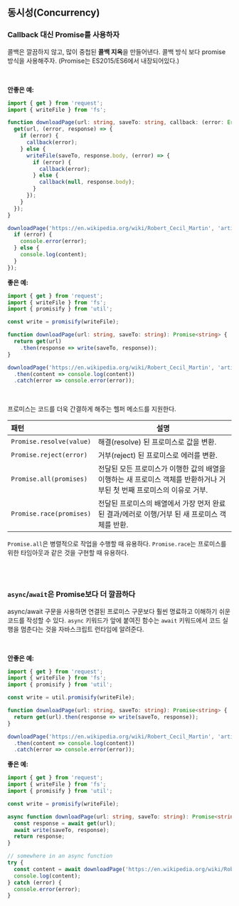 ## 동시성(Concurrency)

### Callback 대신 Promise를 사용하자

콜백은 깔끔하지 않고, 많이 중첩된 **콜백 지옥**을 만들어낸다. 콜백 방식 보다 promise 방식을 사용해주자. (Promise는 ES2015/ES6에서 내장되어있다.)

<br/>

**안좋은 예:**

```typescript
import { get } from 'request';
import { writeFile } from 'fs';

function downloadPage(url: string, saveTo: string, callback: (error: Error, content?: string) => void) {
  get(url, (error, response) => {
    if (error) {
      callback(error);
    } else {
      writeFile(saveTo, response.body, (error) => {
        if (error) {
          callback(error);
        } else {
          callback(null, response.body);
        }
      });
    }
  });
}

downloadPage('https://en.wikipedia.org/wiki/Robert_Cecil_Martin', 'article.html', (error, content) => {
  if (error) {
    console.error(error);
  } else {
    console.log(content);
  }
});
```



**좋은 예:**

```typescript
import { get } from 'request';
import { writeFile } from 'fs';
import { promisify } from 'util';

const write = promisify(writeFile);

function downloadPage(url: string, saveTo: string): Promise<string> {
  return get(url)
    .then(response => write(saveTo, response));
}

downloadPage('https://en.wikipedia.org/wiki/Robert_Cecil_Martin', 'article.html')
  .then(content => console.log(content))
  .catch(error => console.error(error));  
```

<br/>

프로미스는 코드를 더욱 간결하게 해주는 헬퍼 메소드를 지원한다.

| 패턴                     | 설명                                                         |
| :----------------------- | ------------------------------------------------------------ |
| `Promise.resolve(value)` | 해결(resolve) 된 프로미스로 값을 변환.                       |
| `Promise.reject(error)`  | 거부(reject) 된 프로미스로 에러를 변환.                      |
| `Promise.all(promises)`  | 전달된 모든 프로미스가 이행한 값의 배열을 이행하는 새 프로미스 객체를 반환하거나 거부된 첫 번째 프로미스의 이유로 거부. |
| `Promise.race(promises)` | 전달된 프로미스의 배열에서 가장 먼저 완료된 결과/에러로 이행/거부 된 새 프로미스 객체를 반환. |

`Promise.all`은 병렬적으로 작업을 수행할 때 유용하다. `Promise.race`는 프로미스를 위한 타임아웃과 같은 것을 구현할 때 유용하다.



<br/><br/>



### `async`/`await`은 Promise보다 더 깔끔하다

async/await 구문을 사용하면 연결된 프로미스 구문보다 훨씬 명료하고 이해하기 쉬운 코드를 작성할 수 있다. `async` 키워드가 앞에 붙여진 함수는 `await` 키워드에서 코드 실행을 멈춘다는 것을 자바스크립트 런타임에 알려준다.



<br/>

**안좋은 예:**

```typescript
import { get } from 'request';
import { writeFile } from 'fs';
import { promisify } from 'util';

const write = util.promisify(writeFile);

function downloadPage(url: string, saveTo: string): Promise<string> {
  return get(url).then(response => write(saveTo, response));
}

downloadPage('https://en.wikipedia.org/wiki/Robert_Cecil_Martin', 'article.html')
  .then(content => console.log(content))
  .catch(error => console.error(error));  
```



**좋은 예:**

```typescript
import { get } from 'request';
import { writeFile } from 'fs';
import { promisify } from 'util';

const write = promisify(writeFile);

async function downloadPage(url: string, saveTo: string): Promise<string> {
  const response = await get(url);
  await write(saveTo, response);
  return response;
}

// somewhere in an async function
try {
  const content = await downloadPage('https://en.wikipedia.org/wiki/Robert_Cecil_Martin', 'article.html');
  console.log(content);
} catch (error) {
  console.error(error);
}
```



































